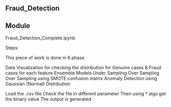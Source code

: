 ## Fraud_Detection

## Module
Fraud_Detection_Complete.ipynb

Steps:

This piece of work is done in 6 phase

Data Visualization for checking the distribution for Genuine cases & Fraud cases for each feature
Ensemble Models
Under Sampling
Over Sampling
Over Sampling using SMOTE
confusion matrix
Anomaly Detection using Gaussian (Normal) Distribution


Load the .csv file
Check the file in different parameter
Then using * algo get the binary value
The output is generated

